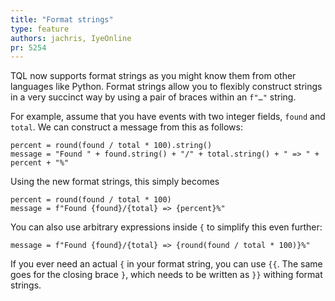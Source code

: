 ```yaml
---
title: "Format strings"
type: feature
authors: jachris, IyeOnline
pr: 5254
---
```


TQL now supports format strings as you might know them from other languages like
Python. Format strings allow you to flexibly construct strings in a very
succinct way by using a pair of braces within an `f"…"` string.

For example, assume that you have events with two integer fields, `found` and
`total`. We can construct a message from this as follows:

```tql
percent = round(found / total * 100).string()
message = "Found " + found.string() + "/" + total.string() + " => " + percent + "%"
```

Using the new format strings, this simply becomes

```tql
percent = round(found / total * 100)
message = f"Found {found}/{total} => {percent}%" 
```

You can also use arbitrary expressions inside `{` to simplify this even further:

```tql
message = f"Found {found}/{total} => {round(found / total * 100)}%" 
```

If you ever need an actual `{` in your format string, you can use `{{`. The same
goes for the closing brace `}`, which needs to be written as `}}` withing format
strings.
